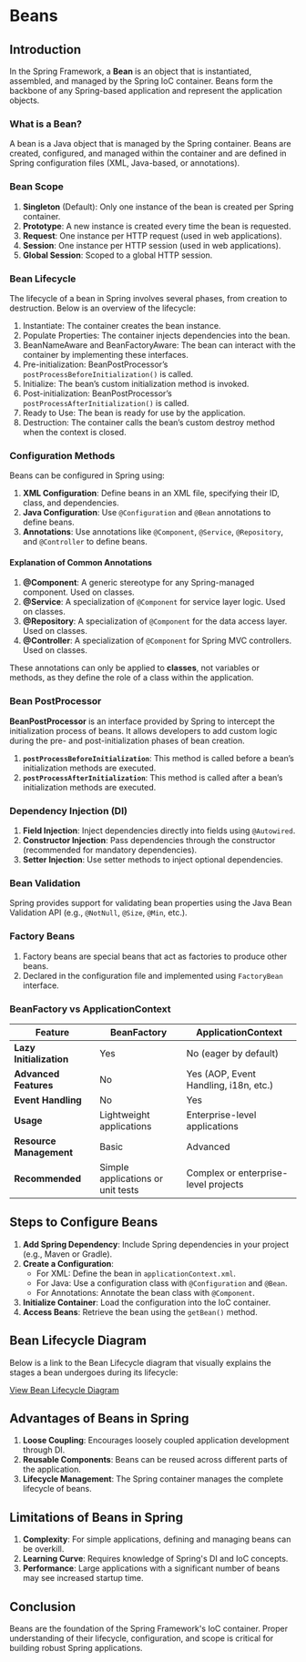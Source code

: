 # Beans

## Introduction
In the Spring Framework, a **Bean** is an object that is instantiated, assembled, and managed by the Spring IoC container.
Beans form the backbone of any Spring-based application and represent the application objects.

### What is a Bean?
A bean is a Java object that is managed by the Spring container. Beans are created, configured, and managed within the container and are defined in Spring configuration files (XML, Java-based, or annotations).

### Bean Scope
1. **Singleton** (Default): Only one instance of the bean is created per Spring container.
2. **Prototype**: A new instance is created every time the bean is requested.
3. **Request**: One instance per HTTP request (used in web applications).
4. **Session**: One instance per HTTP session (used in web applications).
5. **Global Session**: Scoped to a global HTTP session.

### Bean Lifecycle
The lifecycle of a bean in Spring involves several phases, from creation to destruction. Below is an overview of the lifecycle:
1. Instantiate: The container creates the bean instance.
2. Populate Properties: The container injects dependencies into the bean.
3. BeanNameAware and BeanFactoryAware: The bean can interact with the container by implementing these interfaces.
4. Pre-initialization: BeanPostProcessor’s `postProcessBeforeInitialization()` is called.
5. Initialize: The bean’s custom initialization method is invoked.
6. Post-initialization: BeanPostProcessor’s `postProcessAfterInitialization()` is called.
7. Ready to Use: The bean is ready for use by the application.
8. Destruction: The container calls the bean’s custom destroy method when the context is closed.

### Configuration Methods
Beans can be configured in Spring using:
1. **XML Configuration**: Define beans in an XML file, specifying their ID, class, and dependencies.
2. **Java Configuration**: Use `@Configuration` and `@Bean` annotations to define beans.
3. **Annotations**: Use annotations like `@Component`, `@Service`, `@Repository`, and `@Controller` to define beans.

#### Explanation of Common Annotations
1. **@Component**: A generic stereotype for any Spring-managed component. Used on classes.
2. **@Service**: A specialization of `@Component` for service layer logic. Used on classes.
3. **@Repository**: A specialization of `@Component` for the data access layer. Used on classes.
4. **@Controller**: A specialization of `@Component` for Spring MVC controllers. Used on classes.

These annotations can only be applied to **classes**, not variables or methods, as they define the role of a class within the application.

### Bean PostProcessor
**BeanPostProcessor** is an interface provided by Spring to intercept the initialization process of beans. It allows developers to add custom logic during the pre- and post-initialization phases of bean creation.

1. **`postProcessBeforeInitialization`**: This method is called before a bean’s initialization methods are executed.
2. **`postProcessAfterInitialization`**: This method is called after a bean’s initialization methods are executed.

### Dependency Injection (DI)
1. **Field Injection**: Inject dependencies directly into fields using `@Autowired`.
2. **Constructor Injection**: Pass dependencies through the constructor (recommended for mandatory dependencies).
3. **Setter Injection**: Use setter methods to inject optional dependencies.

### Bean Validation
Spring provides support for validating bean properties using the Java Bean Validation API (e.g., `@NotNull`, `@Size`, `@Min`, etc.).

### Factory Beans
1. Factory beans are special beans that act as factories to produce other beans.
2. Declared in the configuration file and implemented using `FactoryBean` interface.

### BeanFactory vs ApplicationContext

| Feature                 | BeanFactory                         | ApplicationContext                   |
|-------------------------|--------------------------------------|---------------------------------------|
| **Lazy Initialization** | Yes                                 | No (eager by default)                 |
| **Advanced Features**   | No                                  | Yes (AOP, Event Handling, i18n, etc.) |
| **Event Handling**      | No                                  | Yes                                   |
| **Usage**               | Lightweight applications            | Enterprise-level applications         |
| **Resource Management** | Basic                               | Advanced                              |
| **Recommended**         | Simple applications or unit tests   | Complex or enterprise-level projects  |

## Steps to Configure Beans

1. **Add Spring Dependency**: Include Spring dependencies in your project (e.g., Maven or Gradle).
2. **Create a Configuration**:
    - For XML: Define the bean in `applicationContext.xml`.
    - For Java: Use a configuration class with `@Configuration` and `@Bean`.
    - For Annotations: Annotate the bean class with `@Component`.
3. **Initialize Container**: Load the configuration into the IoC container.
4. **Access Beans**: Retrieve the bean using the `getBean()` method.

## Bean Lifecycle Diagram
Below is a link to the Bean Lifecycle diagram that visually explains the stages a bean undergoes during its lifecycle:

[View Bean Lifecycle Diagram](https://encrypted-tbn0.gstatic.com/images?q=tbn:ANd9GcToUlOAQ-_NEryTHrg3x4_dwB8mHCieXUlxRw&s)

## Advantages of Beans in Spring

1. **Loose Coupling**: Encourages loosely coupled application development through DI.
2. **Reusable Components**: Beans can be reused across different parts of the application.
3. **Lifecycle Management**: The Spring container manages the complete lifecycle of beans.

## Limitations of Beans in Spring

1. **Complexity**: For simple applications, defining and managing beans can be overkill.
2. **Learning Curve**: Requires knowledge of Spring's DI and IoC concepts.
3. **Performance**: Large applications with a significant number of beans may see increased startup time.

## Conclusion
Beans are the foundation of the Spring Framework's IoC container. Proper understanding of their lifecycle, configuration, and scope is critical for building robust Spring applications.
